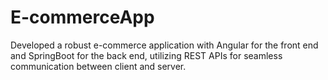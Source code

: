 # E-commerceApp
Developed a robust e-commerce application with Angular for the front end and SpringBoot for the back end, utilizing REST APIs for seamless communication between client and server.
